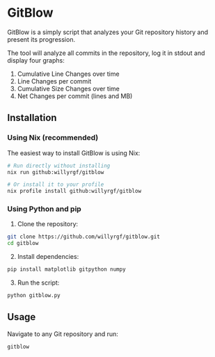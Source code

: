 # GitBlow

GitBlow is a simply script that analyzes your Git repository history and present its progression.

The tool will analyze all commits in the repository, log it in stdout and display four graphs:
1. Cumulative Line Changes over time
2. Line Changes per commit
3. Cumulative Size Changes over time
4. Net Changes per commit (lines and MB)


## Installation

### Using Nix (recommended)

The easiest way to install GitBlow is using Nix:

```bash
# Run directly without installing
nix run github:willyrgf/gitblow

# Or install it to your profile
nix profile install github:willyrgf/gitblow
```

### Using Python and pip

1. Clone the repository:
```bash
git clone https://github.com/willyrgf/gitblow.git
cd gitblow
```

2. Install dependencies:
```bash
pip install matplotlib gitpython numpy
```

3. Run the script:
```bash
python gitblow.py
```

## Usage

Navigate to any Git repository and run:

```bash
gitblow
```